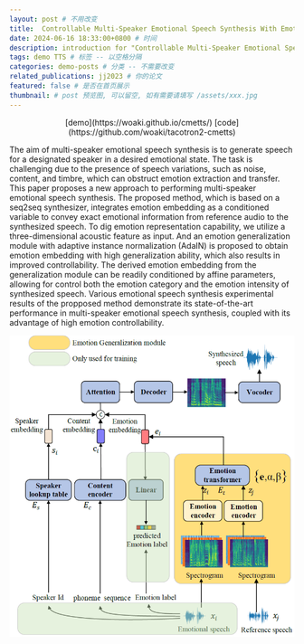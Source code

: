 ```yaml
---
layout: post # 不用改变
title:  Controllable Multi-Speaker Emotional Speech Synthesis With Emotion Representation of High Generalization Capability # 博客标题
date: 2024-06-16 18:33:00+0800 # 时间
description: introduction for "Controllable Multi-Speaker Emotional Speech Synthesis With Emotion Representation of High Generalization Capability" # 博客描述
tags: demo TTS # 标签 -- 以空格分隔
categories: demo-posts # 分类 -- 不需要改变
related_publications: jj2023 # 你的论文
featured: false # 是否在首页展示
thumbnail: # post 预览图, 可以留空, 如有需要请填写 /assets/xxx.jpg
---
```


<center>[demo](https://woaki.github.io/cmetts/) [code](https://github.com/woaki/tacotron2-cmetts)</center>

The aim of multi-speaker emotional speech synthesis is to generate speech for a designated speaker in a desired emotional state. The task is challenging due to the presence of speech variations, such as noise, content, and timbre, which can obstruct emotion extraction and transfer. This paper proposes a new approach to performing multi-speaker emotional speech synthesis. The proposed method, which is based on a seq2seq synthesizer, integrates emotion embedding as a conditioned variable to convey exact emotional information from reference audio to the synthesized speech. To dig emotion representation capability, we utilize a three-dimensional acoustic feature as input. And an emotion generalization module with adaptive instance normalization (AdaIN) is proposed to obtain emotion embedding with high generalization ability, which also results in improved controllability. The derived emotion embedding from the generalization module can be readily conditioned by affine parameters, allowing for control both the emotion category and the emotion intensity of synthesized speech. Various emotional speech synthesis experimental results of the propposed method demonstrate its state-of-the-art performance in multi-speaker emotional speech synthesis, coupled with its advantage of high emotion controllability.

![model_arc](assets/img/cmetts/model_arc_2.png "demo")


